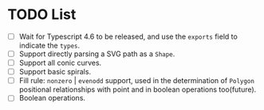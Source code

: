 # TODO List


- [ ] Wait for Typescript 4.6 to be released, and use the `exports` field to indicate the `types`.
- [ ] Support directly parsing a SVG path as a `Shape`.
- [ ] Support all conic curves.
- [ ] Support basic spirals.
- [ ] Fill rule: `nonzero` | `evenodd` support, used in the determination of `Polygon` positional relationships with point and in boolean operations too(future).
- [ ] Boolean operations.